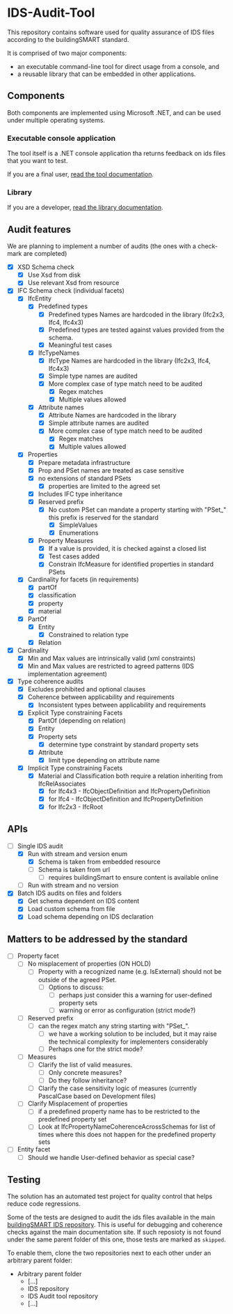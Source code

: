 # IDS-Audit-Tool

This repository contains software used for quality assurance of IDS files according to the buildingSMART standard.

It is comprised of two major components:

- an executable command-line tool for direct usage from a console, and
- a reusable library that can be embedded in other applications.

## Components

Both components are implemented using Microsoft .NET, and can be used under multiple operating systems.

### Executable console application

The tool itself is a .NET console application tha returns feedback on ids files that you want to test.

If you are a final user, [read the tool documentation](ids-tool/README.md).

### Library

If you are a developer, [read the library documentation](ids-lib/README.md).

## Audit features

We are planning to implement a number of audits (the ones with a check-mark are completed)

- [x] XSD Schema check
  - [x] Use Xsd from disk
  - [x] Use relevant Xsd from resource
- [x] IFC Schema check (individual facets)
  - [x] IfcEntity
    - [x] Predefined types
      - [x] Predefined types Names are hardcoded in the library (Ifc2x3, Ifc4, Ifc4x3)
      - [x] Predefined types are tested against values provided from the schema.
      - [x] Meaningful test cases
    - [x] IfcTypeNames
      - [x] IfcType Names are hardcoded in the library (Ifc2x3, Ifc4, Ifc4x3)
      - [x] Simple type names are audited
      - [x] More complex case of type match need to be audited
        - [x] Regex matches
        - [x] Multiple values allowed
    - [x] Attribute names
      - [x] Attribute Names are hardcoded in the library
      - [x] Simple attribute names are audited
      - [x] More complex case of type match need to be audited
        - [x] Regex matches
        - [x] Multiple values allowed
  - [x] Properties
    - [x] Prepare metadata infrastructure
    - [x] Prop and PSet names are treated as case sensitive
    - [x] no extensions of standard PSets
      - [x] properties are limited to the agreed set
    - [x] Includes IFC type inheritance
    - [x] Reserved prefix 
      - [x] No custom PSet can mandate a property starting with "PSet_" this prefix is reserved for the standard
        - [x] SimpleValues
        - [x] Enumerations
    - [x] Property Measures
      - [x] If a value is provided, it is checked against a closed list
      - [x] Test cases added
      - [x] Constrain IfcMeasure for identified properties in standard PSets
  - [x] Cardinality for facets (in requirements)
    - [x] partOf
    - [x] classification
    - [x] property
    - [x] material  
  - [x] PartOf
    - [x] Entity
      - [x] Constrained to relation type
    - [x] Relation
- [x] Cardinality
  - [x] Min and Max values are intrinsically valid (xml constraints)
  - [x] Min and Max values are restricted to agreed patterns (IDS implementation agreement)
- [x] Type coherence audits
  - [x] Excludes prohibited and optional clauses
  - [x] Coherence between applicability and requirements
    - [x] Inconsistent types between applicability and requirements
  - [x] Explicit Type constraining Facets
    - [x] PartOf (depending on relation)
    - [x] Entity
    - [x] Property sets
      - [x] determine type constraint by standard property sets
    - [x] Attribute
      - [x] limit type depending on attribute name
  - [x] Implicit Type constraining Facets
    - [x] Material and Classification both require a relation inheriting from IfcRelAssociates
      - [x] for Ifc4x3 - IfcObjectDefinition and IfcPropertyDefinition
      - [x] for Ifc4 - IfcObjectDefinition and IfcPropertyDefinition
      - [x] for Ifc2x3 - IfcRoot

## APIs

- [ ] Single IDS audit
  - [x] Run with stream and version enum
    - [x] Schema is taken from embedded resource
    - [ ] Schema is taken from url
      - [ ] requires buildingSmart to ensure content is available online
  - [ ] Run with stream and no version
- [x] Batch IDS audits on files and folders
  - [x] Get schema dependent on IDS content
  - [x] Load custom schema from file
  - [x] Load schema depending on IDS declaration

## Matters to be addressed by the standard

- [ ] Property facet
  - [ ] No misplacement of properties (ON HOLD)
    - [ ] Property with a recognized name (e.g. IsExternal) should not be outside of the agreed PSet.
      - [ ] Options to discuss:
        - [ ] perhaps just consider this a warning for user-defined property sets
        - [ ] warning or error as configuration (strict mode?)
  - [ ] Reserved prefix 
    - [ ] can the regex match any string starting with "PSet_".
      - [ ] we have a working solution to be included, but it may raise the technical complexity for implementers considerably
      - [ ] Perhaps one for the strict mode?
  - [ ] Measures
    - [ ] Clarify the list of valid measures.
      - [ ] Only concrete measures? 
      - [ ] Do they follow inheritance?
    - [ ] Clarify the case sensitivity logic of measures (currently PascalCase based on Development files)  
  - [ ] Clarify Misplacement of properties
    - [ ] if a predefined property name has to be restricted to the predefined property set
    - [ ] Look at IfcPropertyNameCoherenceAcrossSchemas for list of times where this does not happen for the predefined property sets
- [ ] Entity facet
  - [ ] Should we handle User-defined behavior as special case?

## Testing

The solution has an automated test project for quality control that helps reduce code regressions.

Some of the tests are designed to audit the ids files available in the main [buildingSMART IDS repository](https://github.com/buildingSMART/IDS). 
This is useful for debugging and coherence checks against the main documentation site.
If such reposioty is not found under the same parent folder of this one, those tests are marked as `skipped`.

To enable them, clone the two repositories next to each other under an arbitrary parent folder:

- Arbitrary parent folder
  - [...]
  - IDS repository
  - IDS Audit tool repository
  - [...]
